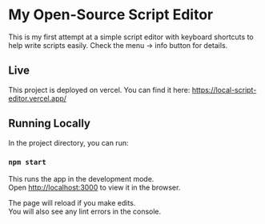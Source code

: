 # My Open-Source Script Editor

This is my first attempt at a simple script editor with keyboard shortcuts to help write scripts easily. Check the menu -> info button for details.

## Live

This project is deployed on vercel. You can find it here: https://local-script-editor.vercel.app/

## Running Locally

In the project directory, you can run:

### `npm start`

This runs the app in the development mode.\
Open [http://localhost:3000](http://localhost:3000) to view it in the browser.

The page will reload if you make edits.\
You will also see any lint errors in the console.
